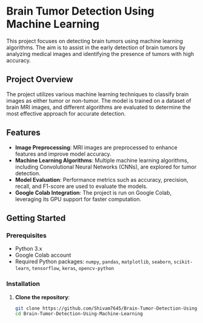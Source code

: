 # Brain Tumor Detection Using Machine Learning

This project focuses on detecting brain tumors using machine learning algorithms. The aim is to assist in the early detection of brain tumors by analyzing medical images and identifying the presence of tumors with high accuracy.

## Project Overview

The project utilizes various machine learning techniques to classify brain images as either tumor or non-tumor. The model is trained on a dataset of brain MRI images, and different algorithms are evaluated to determine the most effective approach for accurate detection.

## Features

- **Image Preprocessing**: MRI images are preprocessed to enhance features and improve model accuracy.
- **Machine Learning Algorithms**: Multiple machine learning algorithms, including Convolutional Neural Networks (CNNs), are explored for tumor detection.
- **Model Evaluation**: Performance metrics such as accuracy, precision, recall, and F1-score are used to evaluate the models.
- **Google Colab Integration**: The project is run on Google Colab, leveraging its GPU support for faster computation.

## Getting Started

### Prerequisites

- Python 3.x
- Google Colab account
- Required Python packages: `numpy`, `pandas`, `matplotlib`, `seaborn`, `scikit-learn`, `tensorflow`, `keras`, `opencv-python`

### Installation

1. **Clone the repository**:
   ```bash
   git clone https://github.com/Shivam7645/Brain-Tumor-Detection-Using-Machine-Learning.git
   cd Brain-Tumor-Detection-Using-Machine-Learning
